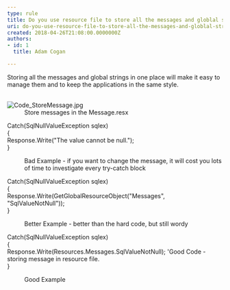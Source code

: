 ```yaml
---
type: rule
title: Do you use resource file to store all the messages and globlal strings?
uri: do-you-use-resource-file-to-store-all-the-messages-and-globlal-strings
created: 2018-04-26T21:08:00.0000000Z
authors:
- id: 1
  title: Adam Cogan

---
```




<span class='intro'> Storing all the messages and global strings in one place will make it easy to manage them and to keep the applications in the same style.<br><br> </span>

<dl class="image"><dt><img src="./Code_StoreMessage.jpg" alt="Code_StoreMessage.jpg" /></dt><dd> ​Store messages in the Message.resx</dd></dl><p class="ssw15-rteElement-CodeArea">Catch(SqlNullValueException sqlex)<br>&#123;<br>Response.Write(&quot;The value cannot be null.&quot;);<br>&#125;</p><dd class="ssw15-rteElement-FigureBad">Bad Example - if you want to change the message, it will cost you lots of time to investigate every try-catch block</dd><p class="ssw15-rteElement-CodeArea">Catch(SqlNullValueException sqlex)<br>&#123;<br>Response.Write(GetGlobalResourceObject(&quot;Messages&quot;, &quot;SqlValueNotNull&quot;));<br>&#125;</p><dd class="ssw15-rteElement-FigureGood">Better Example - better than the hard code, but still wordy<br></dd><p class="ssw15-rteElement-CodeArea">Catch(SqlNullValueException sqlex)<br>&#123;<br>Response.Write(Resources.Messages.SqlValueNotNull); 'Good Code - storing message in resource file. <br>&#125;&#160;</p><dd class="ssw15-rteElement-FigureGood">Good Example <br></dd>


